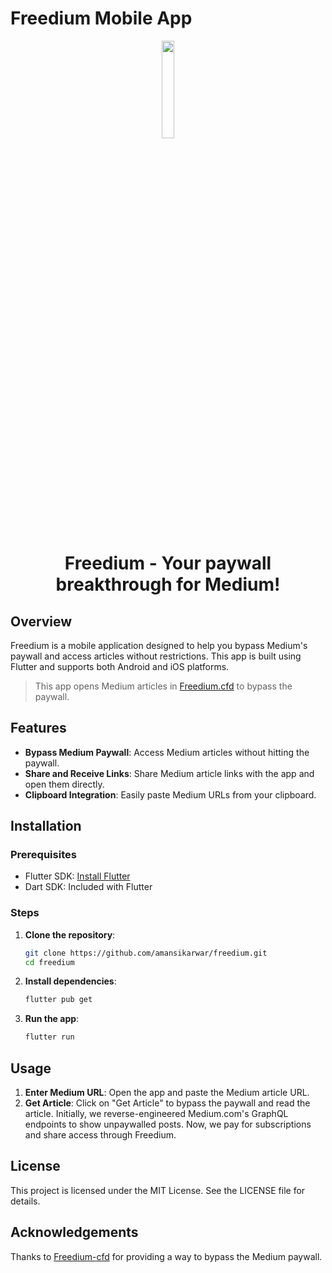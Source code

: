 # Freedium Mobile App

<p align="center"><a href="https://iosf.in/" target="_blank"><img src="https://avatars.githubusercontent.com/u/142643505?s=200&v=4" width="20%"></a></p>

<h1 align="center">Freedium - Your paywall breakthrough for Medium!</h1>

## Overview

Freedium is a mobile application designed to help you bypass Medium's paywall and access articles without restrictions. This app is built using Flutter and supports both Android and iOS platforms.

> This app opens Medium articles in [Freedium.cfd](https://freedium.cfd) to bypass the paywall.

## Features

- **Bypass Medium Paywall**: Access Medium articles without hitting the paywall.
- **Share and Receive Links**: Share Medium article links with the app and open them directly.
- **Clipboard Integration**: Easily paste Medium URLs from your clipboard.

## Installation

### Prerequisites

- Flutter SDK: [Install Flutter](https://flutter.dev/docs/get-started/install)
- Dart SDK: Included with Flutter

### Steps

1. **Clone the repository**:

   ```sh
   git clone https://github.com/amansikarwar/freedium.git
   cd freedium
   ```

2. **Install dependencies**:

   ```sh
   flutter pub get
   ```

3. **Run the app**:

   ```sh
   flutter run
   ```

## Usage

1. **Enter Medium URL**: Open the app and paste the Medium article URL.
2. **Get Article**: Click on "Get Article" to bypass the paywall and read the article.
   Initially, we reverse-engineered Medium.com's GraphQL endpoints to show unpaywalled posts. Now, we pay for subscriptions and share access through Freedium.

## License

This project is licensed under the MIT License. See the LICENSE file for details.

## Acknowledgements

Thanks to [Freedium-cfd](https://freedium.cfd) for providing a way to bypass the Medium paywall.
